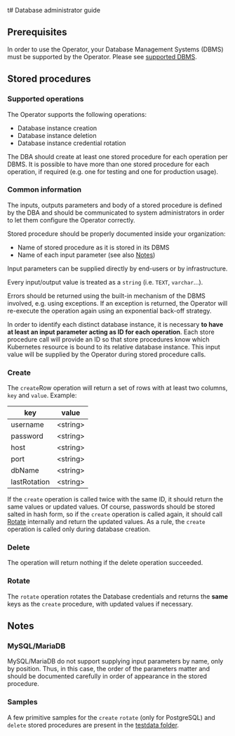 t# Database administrator guide
## Prerequisites
In order to use the Operator, your Database Management Systems (DBMS) must be supported by the Operator. 
Please see [supported DBMS](../README.md#supported-dbms).

## Stored procedures
### Supported operations
The Operator supports the following operations:
- Database instance creation
- Database instance deletion
- Database instance credential rotation

The DBA should create at least one stored procedure for each operation per DBMS. It is possible to have more than one 
stored procedure for each operation, if required (e.g. one for testing and one for production usage).

### Common information
The inputs, outputs parameters and body of a stored procedure is defined by the DBA and should be communicated to system 
administrators in order to let them configure the Operator correctly. 

Stored procedure should be properly documented inside your organization:
- Name of stored procedure as it is stored in its DBMS
- Name of each input parameter (see also [Notes](#Notes))

Input parameters can be supplied directly by end-users or by infrastructure.

Every input/output value is treated as a `string` (i.e. `TEXT`, `varchar`...).

Errors should be returned using the built-in mechanism of the DBMS involved, e.g. using exceptions. If an exception is returned,
the Operator will re-execute the operation again using an exponential back-off strategy.

In order to identify each distinct database instance, it is necessary **to have at least an input parameter 
acting as ID for each operation**. Each store procedure call will provide an ID so that store procedures know which 
Kubernetes resource is bound to its relative database instance. This input value will be supplied by the Operator during
stored procedure calls.

### Create
The `create`Row operation will return a set of rows with at least two columns, `key` and `value`. Example:

| key      	    | value    	|
|-------------- |----------	|
| username 	    | \<string>	|
| password 	    | \<string>	|
| host     	    | \<string>	|
| port     	    | \<string>	|
| dbName   	    | \<string>	|
| lastRotation  | \<string>	|

If the `create` operation is called twice with the same ID, it should return the same values or updated values.
Of course, passwords should be stored salted in hash form, so if the `create` operation is called again, it should
call [Rotate](#Rotate) internally and return the updated values. As a rule, the `create` operation is called only during 
database creation.

### Delete
The operation will return nothing if the delete operation succeeded.

### Rotate
The `rotate` operation rotates the Database credentials and returns the **same** keys as the `create` procedure, 
with updated values if necessary. 

## Notes
### MySQL/MariaDB
MySQL/MariaDB do not support supplying input parameters by name, only by position. Thus, in this case, the order of the
parameters matter and should be documented carefully in order of appearance in the stored procedure.

### Samples
A few primitive samples for the `create` `rotate` (only for PostgreSQL) and `delete` stored procedures are present in 
the [testdata folder](../testdata).